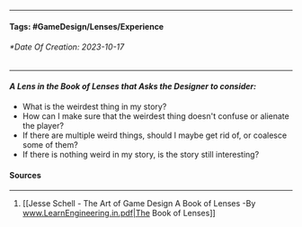 __________________________________________________________________________
#### **Tags:** #GameDesign/Lenses/Experience 
###### *Date Of Creation: 2023-10-17
__________________________________________________________________________

#### ***A Lens in the Book of Lenses that Asks the Designer to consider:***
- What is the weirdest thing in my story?
- How can I make sure that the weirdest thing doesn't confuse or alienate the player?
- If there are multiple weird things, should I maybe get rid of, or coalesce some of them?
- If there is nothing weird in my story, is the story still interesting?
#### Sources
__________________________________________________________________________
1. [[Jesse Schell - The Art of Game Design A Book of Lenses -By www.LearnEngineering.in.pdf|The Book of Lenses]]